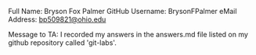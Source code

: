 Full Name: Bryson Fox Palmer
GitHub Username: BrysonFPalmer
eMail Address: bp509821@ohio.edu

Message to TA: I recorded my answers in the answers.md file listed on my github repository called 'git-labs'.